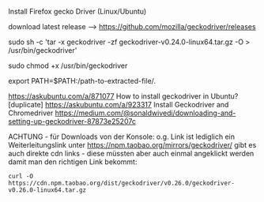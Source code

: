 Install Firefox gecko Driver (Linux/Ubuntu)

download latest release --> https://github.com/mozilla/geckodriver/releases

sudo sh -c 'tar -x geckodriver -zf geckodriver-v0.24.0-linux64.tar.gz -O > /usr/bin/geckodriver'

sudo chmod +x /usr/bin/geckodriver

export PATH=$PATH:/path-to-extracted-file/.

https://askubuntu.com/a/871077   How to install geckodriver in Ubuntu? [duplicate]
https://askubuntu.com/a/923317   Install Geckodriver and Chromedriver
https://medium.com/@sonaldwivedi/downloading-and-setting-up-geckodriver-87873e25207c

ACHTUNG - für Downloads von der Konsole:
o.g. Link ist lediglich ein Weiterleitungslink unter
https://npm.taobao.org/mirrors/geckodriver/
gibt es auch direkte cdn links - diese müssten aber auch einmal angeklickt werden damit man den richtigen Link bekommt:

	curl -O https://cdn.npm.taobao.org/dist/geckodriver/v0.26.0/geckodriver-v0.26.0-linux64.tar.gz
